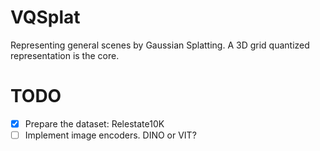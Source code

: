 # VQSplat
Representing general scenes by Gaussian Splatting. A 3D grid quantized representation is the core.

# TODO
- [X] Prepare the dataset: Relestate10K
- [ ] Implement image encoders. DINO or VIT?